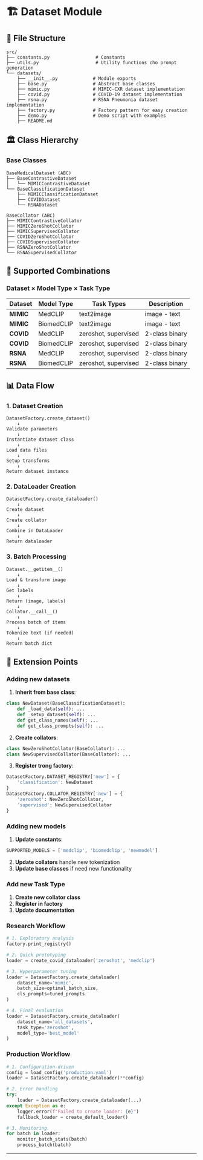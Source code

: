 # 🏗️ Dataset Module

## 📁 File Structure

```
src/
├── constants.py                 # Constants 
├── utils.py                     # Utility functions cho prompt generation
└── datasets/
    ├── __init__.py             # Module exports
    ├── base.py                 # Abstract base classes
    ├── mimic.py                # MIMIC-CXR dataset implementation
    ├── covid.py                # COVID-19 dataset implementation
    ├── rsna.py                 # RSNA Pneumonia dataset implementation
    ├── factory.py              # Factory pattern for easy creation
    ├── demo.py                 # Demo script with examples
    ├── README.md               
```

## 🏛️ Class Hierarchy

### Base Classes

```
BaseMedicalDataset (ABC)
├── BaseContrastiveDataset
│   └── MIMICContrastiveDataset
└── BaseClassificationDataset
    ├── MIMICClassificationDataset
    ├── COVIDDataset
    └── RSNADataset

BaseCollator (ABC)
├── MIMICContrastiveCollator
├── MIMICZeroShotCollator
├── MIMICSupervisedCollator
├── COVIDZeroShotCollator
├── COVIDSupervisedCollator
├── RSNAZeroShotCollator
└── RSNASupervisedCollator
```

## 🎯 Supported Combinations

### Dataset × Model Type × Task Type

| Dataset | Model Type | Task Types | Description |
|---------|------------|------------|-------------|
| **MIMIC** | MedCLIP | text2image | image - text |
| **MIMIC** | BiomedCLIP | text2image | image - text |
| **COVID** | MedCLIP | zeroshot, supervised | 2-class binary |
| **COVID** | BiomedCLIP | zeroshot, supervised | 2-class binary |
| **RSNA** | MedCLIP | zeroshot, supervised | 2-class binary |
| **RSNA** | BiomedCLIP | zeroshot, supervised | 2-class binary |

## 📊 Data Flow

### 1. **Dataset Creation**
```
DatasetFactory.create_dataset()
    ↓
Validate parameters
    ↓
Instantiate dataset class
    ↓
Load data files
    ↓
Setup transforms
    ↓
Return dataset instance
```

### 2. **DataLoader Creation**
```
DatasetFactory.create_dataloader()
    ↓
Create dataset
    ↓
Create collator
    ↓
Combine in DataLoader
    ↓
Return dataloader
```

### 3. **Batch Processing**
```
Dataset.__getitem__()
    ↓
Load & transform image
    ↓
Get labels
    ↓
Return (image, labels)
    ↓
Collator.__call__()
    ↓
Process batch of items
    ↓
Tokenize text (if needed)
    ↓
Return batch dict
```


## 🔌 Extension Points

### Adding new datasets

1. **Inherit from base class**:
```python
class NewDataset(BaseClassificationDataset):
    def _load_data(self): ...
    def _setup_dataset(self): ...
    def get_class_names(self): ...
    def get_class_prompts(self): ...
```

2. **Create collators**:
```python
class NewZeroShotCollator(BaseCollator): ...
class NewSupervisedCollator(BaseCollator): ...
```

3. **Register trong factory**:
```python
DatasetFactory.DATASET_REGISTRY['new'] = {
    'classification': NewDataset
}
DatasetFactory.COLLATOR_REGISTRY['new'] = {
    'zeroshot': NewZeroShotCollator,
    'supervised': NewSupervisedCollator
}
```

### Adding new models

1. **Update constants**:
```python
SUPPORTED_MODELS = ['medclip', 'biomedclip', 'newmodel']
```

2. **Update collators** handle new tokenization
3. **Update base classes** if need new functionality

### Add new Task Type

1. **Create new collator class**
2. **Register in factory**
3. **Update documentation**

### Research Workflow
```python
# 1. Exploratory analysis
factory.print_registry()

# 2. Quick prototyping  
loader = create_covid_dataloader('zeroshot', 'medclip')

# 3. Hyperparameter tuning
loader = DatasetFactory.create_dataloader(
    dataset_name='mimic',
    batch_size=optimal_batch_size,
    cls_prompts=tuned_prompts
)

# 4. Final evaluation
loader = DatasetFactory.create_dataloader(
    dataset_name='all_datasets',
    task_type='zeroshot',
    model_type='best_model'
)
```

### Production Workflow
```python
# 1. Configuration-driven
config = load_config('production.yaml')
loader = DatasetFactory.create_dataloader(**config)

# 2. Error handling
try:
    loader = DatasetFactory.create_dataloader(...)
except Exception as e:
    logger.error(f"Failed to create loader: {e}")
    fallback_loader = create_default_loader()

# 3. Monitoring
for batch in loader:
    monitor_batch_stats(batch)
    process_batch(batch)
```

---
